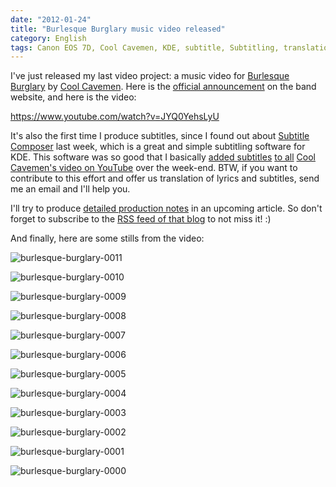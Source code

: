 ```yaml
---
date: "2012-01-24"
title: "Burlesque Burglary music video released"
category: English
tags: Canon EOS 7D, Cool Cavemen, KDE, subtitle, Subtitling, translation, Video, youtube
---
```


I've just released my last video project: a music video for [Burlesque Burglary](https://coolcavemen.com/discography/songs-and-lyrics/burlesque-burglary/) by [Cool Cavemen](https://coolcavemen.com). Here is the [official announcement](https://coolcavemen.com/2012/nouveau-clip-video-burlesque-burglary/) on the band website, and here is the video:

https://www.youtube.com/watch?v=JYQ0YehsLyU

It's also the first time I produce subtitles, since I found out about [Subtitle Composer](https://sourceforge.net/projects/subcomposer/) last week, which is a great and simple subtitling software for KDE. This software was so good that I basically [added subtitles](https://twitter.com/#!/coolcavemen/status/160641358762229760) [to all](https://twitter.com/#!/coolcavemen/status/161783153567076352) [Cool Cavemen's video on YouTube](https://www.youtube.com/user/coolcavemen) over the week-end. BTW, if you want to contribute to this effort and offer us translation of lyrics and subtitles, send me an email and I'll help you.

I'll try to produce [detailed production notes](https://kevin.deldycke.com/2012/06/burlesque-burglary-music-video-production-notes/) in an upcoming article. So don't forget to subscribe to the [RSS feed of that blog](https://kevin.deldycke.com/feed/) to not miss it! :)

And finally, here are some stills from the video:

![burlesque-burglary-0011]({attach}burlesque-burglary-0011.jpg)

![burlesque-burglary-0010]({attach}burlesque-burglary-0010.jpg)

![burlesque-burglary-0009]({attach}burlesque-burglary-0009.jpg)

![burlesque-burglary-0008]({attach}burlesque-burglary-0008.jpg)

![burlesque-burglary-0007]({attach}burlesque-burglary-0007.jpg)

![burlesque-burglary-0006]({attach}burlesque-burglary-0006.jpg)

![burlesque-burglary-0005]({attach}burlesque-burglary-0005.jpg)

![burlesque-burglary-0004]({attach}burlesque-burglary-0004.jpg)

![burlesque-burglary-0003]({attach}burlesque-burglary-0003.jpg)

![burlesque-burglary-0002]({attach}burlesque-burglary-0002.jpg)

![burlesque-burglary-0001]({attach}burlesque-burglary-0001.jpg)

![burlesque-burglary-0000]({attach}burlesque-burglary-0000.jpg)

